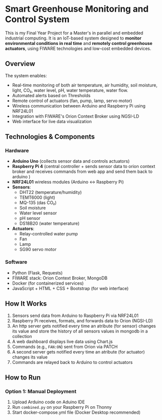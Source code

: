 # Smart Greenhouse Monitoring and Control System

This is my Final Year Project for a Master's in parallel and embedded industrial computing. It is an IoT-based system designed to **monitor environmental conditions in real time** and **remotely control greenhouse actuators**, using FIWARE technologies and low-cost embedded devices.

##  Overview

The system enables:
- Real-time monitoring of both air temperature, air humidity, soil moisture, light, CO₂, water level, pH, water temperature, water flow.
- Automated alerts based on Thresholds
- Remote control of actuators (fan, pump, lamp, servo motor)
- Wireless communication between Arduino and Raspberry Pi using NRF24L01
- Integration with FIWARE's Orion Context Broker using NGSI-LD
-  Web interface for live data visualization 

## Technologies & Components

### Hardware
- **Arduino Uno** (collects sensor data and controls actuators)
- **Raspberry Pi 4** (central controller + sends sensor data to orion context broker and receives commands from web app and send them back to arduino )
- **NRF24L01** wireless modules (Arduino ↔ Raspberry Pi)
- **Sensors**: 
  - DHT22 (temperature/humidity)
  - TEMT6000 (light)
  - MQ-135 (das CO₂)
  - Soil moisture
  - Water level sensor
  - pH sensor
  - DS18B20 (water temperature)
- **Actuators**: 
  - Relay-controlled water pump
  - Fan
  - Lamp
  - SG90 servo motor

### Software
- Python (Flask, Requests)
- FIWARE stack: Orion Context Broker, MongoDB
- Docker (for containerized services)
- JavaScript + HTML + CSS + Bootstrap  (for web interface)
  

##  How It Works

1. Sensors send data from Arduino to Raspberry Pi via NRF24L01
2. Raspberry Pi receives, formats, and forwards data to Orion (NGSI-LD)
3. An http server gets notified every time an atribute (for sensor) changes its value and store the history of all sensors values in mongodb in a collection
4. A web dashboard displays live data using Chart.js
5. Commands (e.g., `FAN:ON`) sent from Orion via PATCH
6. A second server gets notified every time an atribute (for actuator) changes its value
7. Commands are relayed back to Arduino to control actuators

## How to Run
### Option 1: Manual Deployment
1. Upload Arduino code on Aduino IDE
2. Run `combined.py` on your Raspberry Pi on Thonny 
3. Start docker-compose.yml file (Docker Desktop recommended)

